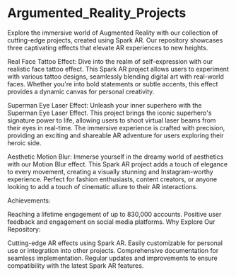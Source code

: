 # Argumented_Reality_Projects

Explore the immersive world of Augmented Reality with our collection of cutting-edge projects, created using Spark AR. Our repository showcases three captivating effects that elevate AR experiences to new heights.

Real Face Tattoo Effect:
Dive into the realm of self-expression with our realistic face tattoo effect. This Spark AR project allows users to experiment with various tattoo designs, seamlessly blending digital art with real-world faces. Whether you're into bold statements or subtle accents, this effect provides a dynamic canvas for personal creativity.

Superman Eye Laser Effect:
Unleash your inner superhero with the Superman Eye Laser Effect. This project brings the iconic superhero's signature power to life, allowing users to shoot virtual laser beams from their eyes in real-time. The immersive experience is crafted with precision, providing an exciting and shareable AR adventure for users exploring their heroic side.

Aesthetic Motion Blur:
Immerse yourself in the dreamy world of aesthetics with our Motion Blur effect. This Spark AR project adds a touch of elegance to every movement, creating a visually stunning and Instagram-worthy experience. Perfect for fashion enthusiasts, content creators, or anyone looking to add a touch of cinematic allure to their AR interactions.

Achievements:

Reaching a lifetime engagement of up to 830,000 accounts.
Positive user feedback and engagement on social media platforms.
Why Explore Our Repository:

Cutting-edge AR effects using Spark AR.
Easily customizable for personal use or integration into other projects.
Comprehensive documentation for seamless implementation.
Regular updates and improvements to ensure compatibility with the latest Spark AR features.
